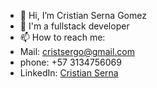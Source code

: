 - 👋 Hi, I’m Cristian Serna Gomez 
- 🌱 I'm a fullstack developer
- 📫 How to reach me:
- Mail: cristsergo@gmail.com
- phone: +57 3134756069
- LinkedIn: <a href="https://www.linkedin.com/in/cristian-serna-171168220/">Cristian Serna</a> 

<!---
crsego/crsego is a ✨ special ✨ repository because its `README.md` (this file) appears on your GitHub profile.
You can click the Preview link to take a look at your changes.
--->

